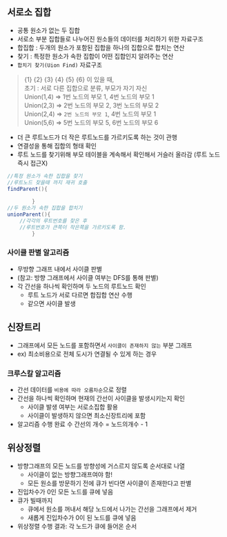 ## 서로소 집합
- 공통 원소가 없는 두 집합
- 서로소 부분 집합들로 나누어진 원소들의 데이터를 처리하기 위한 자료구조
- 합집합 : 두개의 원소가 포함된 집합을 하나의 집합으로 합치는 연산
- 찾기 : 특정한 원소가 속한 집합이 어떤 집합인지 알려주는 연산
- `합치기 찾기(Uion Find)` 자료구조 
> {1} {2} {3} {4} {5} {6} 이 있을 때,  
초기 : 서로 다른 집합으로 분류, 부모가 자기 자신     
Union(1,4) => 1번 노드의 부모 1, 4번 노드의 부모 1  
Union(2,3) => 2번 노드의 부모 2, 3번 노드의 부모 2  
Union(2,4) => `2번 노드의 부모 1`, 4번 노드의 부모 1  
Union(5,6) => 5번 노드의 부모 5, 6번 노드의 부모 6  
- 더 큰 루트노드가 더 작은 루트노드를 가르키도록 하는 것이 관행
- 연결성을 통해 집합의 형태 확인
- 루트 노드를 찾기위해 부모 테이블을 계속해서 확인해서 거슬러 올라감 (루트 노드 즉시 접근X)
```java
//특정 원소가 속한 집합을 찾기
//루트노드 찾을때 까지 재귀 호출
findParent(){
    
        }
//두 원소가 속한 집합을 합치기
unionParent(){
    //각각의 루트번호를 찾은 후
    //루트번호가 큰쪽이 작은쪽을 가르키도록 함.
        }
```
### 사이클 판별 알고리즘
- 무방향  그래프 내에서 사이클 판별
- (참고: 방향 그래프에서 사이클 여부는 DFS를 통해 판별)
- 각 간선을 하나씩 확인하며 두 노드의 루트노드 확인
  - 루트 노드가 서로 다르면 합집합 연산 수행
  - 같으면 사이클 발생


## 신장트리
- 그래프에서 모든 노드를 포함하면서 `사이클이 존재하지 않는` 부분 그래프
- ex) 최소비용으로 전체 도시가 연결될 수 있게 하는 경우

### 크루스칼 알고리즘
- 간선 데이터를 `비용에 따라 오름차순`으로 정렬
- 간선을 하나씩 확인하며 현재의 간선이 사이클을 발생시키는지 확인
  - 사이클 발생 여부는 서로소집합 활용 
  - 사이클이 발생하지 않으면 최소신장트리에 포함
- 알고리즘 수행 완료 수 간선의 개수 = 노드의개수 - 1

## 위상정렬
- 방향그래프의 모든 노드를 방향성에 거스르지 않도록 순서대로 나열
  - 사이클이 없는 방향그래프여야 함!
  - 모든 원소를 방문하기 전에 큐가 빈다면 사이클이 존재한다고 판별
- 진입차수가 0인 모든 노드를 큐에 넣음
- 큐가 빌때까지
  - 큐에서 원소를 꺼내서 해당 노드에서 나가는 간선을 그래프에서 제거
  - 새롭게 진입차수가 0이 된 노드를 큐에 넣음
- 위상정렬 수행 결과: 각 노드가 큐에 들어온 순서